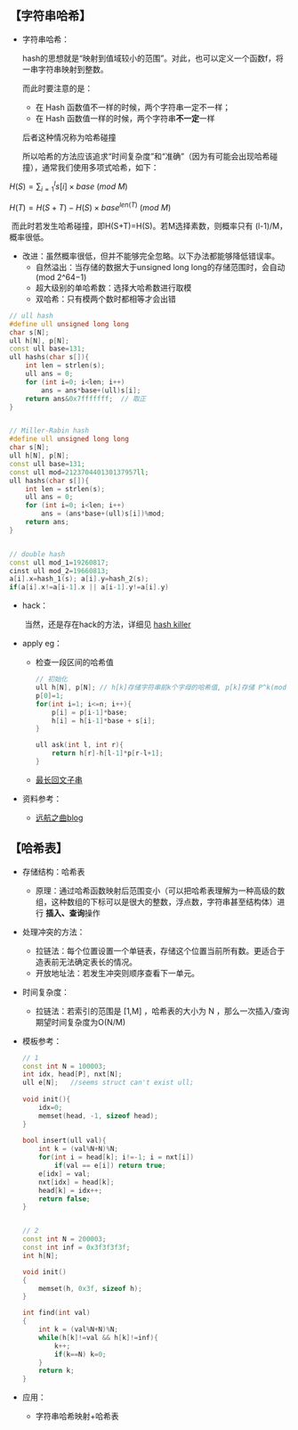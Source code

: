 ## 【字符串哈希】

- 字符串哈希：

    hash的思想就是“映射到值域较小的范围”。对此，也可以定义一个函数f，将一串字符串映射到整数。

    而此时要注意的是：

    - 在 Hash 函数值不一样的时候，两个字符串一定不一样；
    - 在 Hash 函数值一样的时候，两个字符串**不一定**一样

    后者这种情况称为哈希碰撞

    所以哈希的方法应该追求“时间复杂度”和“准确”（因为有可能会出现哈希碰撞），通常我们使用多项式哈希，如下：

$H(S)=\sum{^l_{i=1}s[i]\times base\ (mod\ M)}$

$H(T)=H(S+T)-H(S)\times base^{len(T)}\ (mod\ M)$

​		而此时若发生哈希碰撞，即H(S+T)=H(S)。若M选择素数，则概率只有 (l-1)/M，概率很低。

- 改进：虽然概率很低，但并不能够完全忽略。以下办法都能够降低错误率。
    - 自然溢出：当存储的数据大于unsigned long long的存储范围时，会自动(mod 2^64−1)
    - 超大级别的单哈希数：选择大哈希数进行取模
    - 双哈希：只有模两个数时都相等才会出错

```c++
// ull hash
#define ull unsigned long long
char s[N];
ull h[N], p[N];
const ull base=131;
ull hashs(char s[]){
    int len = strlen(s);
    ull ans = 0;
    for (int i=0; i<len; i++)
        ans = ans*base+(ull)s[i];
    return ans&0x7fffffff;	// 取正
}


// Miller-Rabin hash
#define ull unsigned long long
char s[N];
ull h[N], p[N];
const ull base=131;
const ull mod=212370440130137957ll;
ull hashs(char s[]){
    int len = strlen(s);
    ull ans = 0;
    for (int i=0; i<len; i++)
        ans = (ans*base+(ull)s[i])%mod;
    return ans;
}


// double hash
const ull mod_1=19260817;
cinst ull mod_2=19660813;
a[i].x=hash_1(s); a[i].y=hash_2(s);
if(a[i].x!=a[i-1].x || a[i-1].y!=a[i].y)
```

- hack：

    ​	当然，还是存在hack的方法，详细见 [hash killer](https://github.com/Evfidiw/acm-blog/blob/main/code/3_string/topics/hash%20killer.md)

- apply eg：

    - 检查一段区间的哈希值

        ```c++
        // 初始化
        ull h[N], p[N]; // h[k]存储字符串前k个字母的哈希值, p[k]存储 P^k(mod 2^64)
        p[0]=1;
        for(int i=1; i<=n; i++){
            p[i] = p[i-1]*base;            
            h[i] = h[i-1]*base + s[i];
        }
        
        ull ask(int l, int r){
        	return h[r]-h[l-1]*p[r-l+1];
        }
        ```

    - [最长回文子串]()

- 资料参考：

    - [远航之曲blog](http://www.yhzq-blog.cc/%E5%AD%97%E7%AC%A6%E4%B8%B2hash%E6%80%BB%E7%BB%93/)

## 【哈希表】

- 存储结构：哈希表

    - 原理：通过哈希函数映射后范围变小（可以把哈希表理解为一种高级的数组，这种数组的下标可以是很大的整数，浮点数，字符串甚至结构体）进行 **插入、查询**操作

- 处理冲突的方法：

    - 拉链法：每个位置设置一个单链表，存储这个位置当前所有数。更适合于造表前无法确定表长的情况。
    - 开放地址法：若发生冲突则顺序查看下一单元。

- 时间复杂度：

    - 拉链法：若索引的范围是 [1,M] ，哈希表的大小为 N ，那么一次插入/查询期望时间复杂度为O(N/M)

- 模板参考：

    ``````c++
    // 1
    const int N = 100003;
    int idx, head[P], nxt[N];
    ull e[N];	//seems struct can't exist ull;
    	
    void init(){
    	idx=0;
    	memset(head, -1, sizeof head);
    }
    	
    bool insert(ull val){
        int k = (val%N+N)%N;
        for(int i = head[k]; i!=-1; i = nxt[i])
        	if(val == e[i]) return true;
        e[idx] = val;
        nxt[idx] = head[k];
        head[k] = idx++;
        return false; 
    }
    
    
    // 2
    const int N = 200003;
    const int inf = 0x3f3f3f3f;
    int h[N];
    
    void init()
    {
        memset(h, 0x3f, sizeof h);
    }
    
    int find(int val)
    {
        int k = (val%N+N)%N;
        while(h[k]!=val && h[k]!=inf){
            k++;
            if(k==N) k=0;
        }
        return k;
    }
    ``````

- 应用：
    - 字符串哈希映射+哈希表